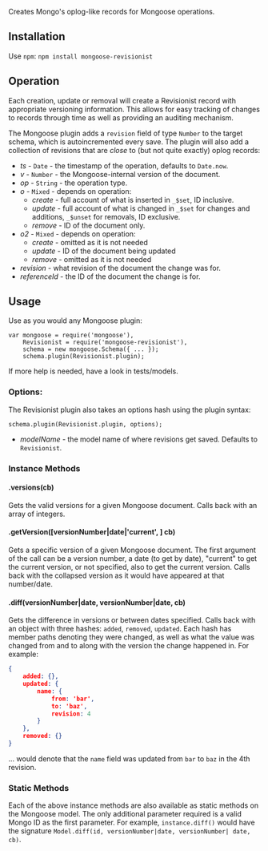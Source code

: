 Creates Mongo's oplog-like records for Mongoose operations.

## Installation
Use `npm`: `npm install mongoose-revisionist`

## Operation
Each creation, update or removal will create a Revisionist record with appropriate versioning information.  This allows for easy tracking of changes to records through time as well as providing an auditing mechanism.

The Mongoose plugin adds a `revision` field of type `Number` to the target schema, which is autoincremented every save.  The plugin will also add a collection of revisions that are _close_ to (but not quite exactly) oplog records:

- *ts* - `Date` - the timestamp of the operation, defaults to `Date.now`.
- *v* - `Number` - the Mongoose-internal version of the document.
- *op* - `String` - the operation type.
- *o* - `Mixed` - depends on operation:
    - *create* - full account of what is inserted in `_$set`, ID inclusive.
    - *update* - full account of what is changed in `_$set` for changes and additions, `_$unset` for removals, ID exclusive.
    - *remove* - ID of the document only.
- *o2* - `Mixed` - depends on operation:
    - *create* - omitted as it is not needed
    - *update* - ID of the document being updated
    - *remove* - omitted as it is not needed
- *revision* - what revision of the document the change was for.
- *referenceId* - the ID of the document the change is for.

## Usage
Use as you would any Mongoose plugin:

    var mongoose = require('mongoose'),
        Revisionist = require('mongoose-revisionist'),
        schema = new mongoose.Schema({ ... });
        schema.plugin(Revisionist.plugin);

If more help is needed, have a look in tests/models.

### Options:
The Revisionist plugin also takes an options hash using the plugin syntax:

    schema.plugin(Revisionist.plugin, options);

- *modelName* - the model name of where revisions get saved.  Defaults to `Revisionist`.

### Instance Methods

#### .versions(cb)
Gets the valid versions for a given Mongoose document.  Calls back with an array of integers.

#### .getVersion([versionNumber|date|'current', ] cb)
Gets a specific version of a given Mongoose document.  The first argument of the call can be a version number, a date (to get by date), "current" to get the current version, or not specified, also to get the current version.  Calls back with the collapsed version as it would have appeared at that number/date.

#### .diff(versionNumber|date, versionNumber|date, cb)
Gets the difference in versions or between dates specified.  Calls back with an object with three hashes: `added`, `removed`, `updated`.  Each hash has member paths denoting they were changed, as well as what the value was changed from and to along with the version the change happened in.  For example:

```json
{ 
    added: {},
    updated: { 
        name: { 
            from: 'bar', 
            to: 'baz', 
            revision: 4 
        } 
    },
    removed: {}
}
```
... would denote that the `name` field was updated from `bar` to `baz` in the 4th revision.

### Static Methods
Each of the above instance methods are also available as static methods on the Mongoose model.  The only additional parameter required is a valid Mongo ID as the first parameter.  For example, `instance.diff()` would have the signature `Model.diff(id, versionNumber|date, versionNumber| date, cb)`.

